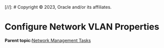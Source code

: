 [//]: # Copyright © 2023, Oracle and/or its affiliates.

# Configure Network VLAN Properties

**Parent topic:**[Network Management Tasks](../topics/cockpit-network.md)

